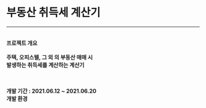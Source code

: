 <h1>부동산 취득세 계산기</h1>
<hr>
<br>
<b>프로젝트 개요<b>
  <br><br>
주택, 오피스텔, 그 외 의 부동산 매매 시
  <br>
발생하는 취득세를 계산하는 계산기

<br><br>
<b>개발 기간<b> : 2021.06.12 ~ 2021.06.20
  <br>
<b>개발 환경<b>


